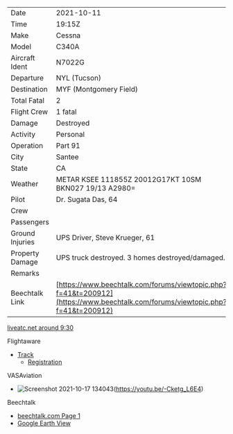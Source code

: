 |                 |                                                                                                                              |
| --------------- | ---------------------------------------------------------------------------------------------------------------------------- |
| Date            | 2021-10-11                                                                                                                   |
| Time            | 19:15Z                                                                                                                       |
| Make            | Cessna                                                                                                                       |
| Model           | C340A                                                                                                                        |
| Aircraft Ident  | N7022G                                                                                                                       |
| Departure       | NYL (Tucson)                                                                                                                 |
| Destination     | MYF (Montgomery Field)                                                                                                       |
| Total Fatal     | 2                                                                                                                            |
| Flight Crew     | 1 fatal                                                                                                                      |
| Damage          | Destroyed                                                                                                                    |
| Activity        | Personal                                                                                                                     |
| Operation       | Part 91                                                                                                                      |
| City            | Santee                                                                                                                       |
| State           | CA                                                                                                                           |
| Weather         | METAR KSEE 111855Z 20012G17KT 10SM BKN027 19/13 A2980=                                                                       |
| Pilot           | Dr. Sugata Das, 64                                                                                                           |
| Crew            |                                                                                                                              |
| Passengers      |                                                                                                                              |
| Ground Injuries | UPS Driver, Steve Krueger, 61                                                                                                |
| Property Damage | UPS truck destroyed. 3 homes destroyed/damaged.                                                                              |
| Remarks         |                                                                                                                              |
| Beechtalk Link  | [https://www.beechtalk.com/forums/viewtopic.php?f=41&t=200912](https://www.beechtalk.com/forums/viewtopic.php?f=41&t=200912) |

[liveatc.net around 9:30](https://archive.liveatc.net/ksan/KSAN-SOCAL-App-Dep-East-Oct-11-2021-1900Z.mp3)

Flightaware

* [Track](https://flightaware.com/live/flight/N7022G/history/20211011/1700Z/KNYL/KMYF)
  * [Registration](https://flightaware.com/resources/registration/N7022G)

VASAviation
* ![Screenshot 2021-10-17 134043](https://user-images.githubusercontent.com/92695069/137646163-1bf2cb40-c709-44ac-ab96-d9732df8d6ae.jpg)(https://youtu.be/-Cketg_L6E4)

Beechtalk
* [beechtalk.com Page 1](https://www.beechtalk.com/forums/viewtopic.php?f=41&t=200912)
* [Google Earth View](https://www.beechtalk.com/forums/viewtopic.php?f=41&t=200912&start=37)

